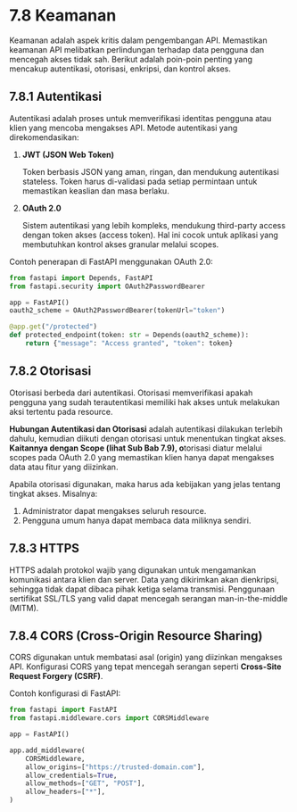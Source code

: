 # 7.8 Keamanan

Keamanan adalah aspek kritis dalam pengembangan API. Memastikan keamanan API melibatkan perlindungan terhadap data pengguna dan mencegah akses tidak sah. Berikut adalah poin-poin penting yang mencakup autentikasi, otorisasi, enkripsi, dan kontrol akses.

## 7.8.1 Autentikasi

Autentikasi adalah proses untuk memverifikasi identitas pengguna atau klien yang mencoba mengakses API. Metode autentikasi yang direkomendasikan:

1. **JWT (JSON Web Token)**
    
    Token berbasis JSON yang aman, ringan, dan mendukung autentikasi stateless. Token harus di-validasi pada setiap permintaan untuk memastikan keaslian dan masa berlaku.
    
2. **OAuth 2.0**
    
    Sistem autentikasi yang lebih kompleks, mendukung third-party access dengan token akses (access token). Hal ini cocok untuk aplikasi yang membutuhkan kontrol akses granular melalui scopes.
    

Contoh penerapan di FastAPI menggunakan OAuth 2.0:

```python
from fastapi import Depends, FastAPI
from fastapi.security import OAuth2PasswordBearer

app = FastAPI()
oauth2_scheme = OAuth2PasswordBearer(tokenUrl="token")

@app.get("/protected")
def protected_endpoint(token: str = Depends(oauth2_scheme)):
    return {"message": "Access granted", "token": token}
```

## 7.8.2 Otorisasi

Otorisasi berbeda dari autentikasi. Otorisasi memverifikasi apakah pengguna yang sudah terautentikasi memiliki hak akses untuk melakukan aksi tertentu pada resource.

**Hubungan Autentikasi dan Otorisasi** adalah autentikasi dilakukan terlebih dahulu, kemudian diikuti dengan otorisasi untuk menentukan tingkat akses. **Kaitannya dengan Scope (lihat Sub Bab 7.9), o**torisasi diatur melalui scopes pada OAuth 2.0 yang memastikan klien hanya dapat mengakses data atau fitur yang diizinkan.

Apabila otorisasi digunakan, maka harus ada kebijakan yang jelas tentang tingkat akses. Misalnya:

1. Administrator dapat mengakses seluruh resource.
2. Pengguna umum hanya dapat membaca data miliknya sendiri.

## 7.8.3 HTTPS

HTTPS adalah protokol wajib yang digunakan untuk mengamankan komunikasi antara klien dan server. Data yang dikirimkan akan dienkripsi, sehingga tidak dapat dibaca pihak ketiga selama transmisi. Penggunaan sertifikat SSL/TLS yang valid dapat mencegah serangan man-in-the-middle (MITM).

## 7.8.4 CORS (Cross-Origin Resource Sharing)

CORS digunakan untuk membatasi asal (origin) yang diizinkan mengakses API. Konfigurasi CORS yang tepat mencegah serangan seperti **Cross-Site Request Forgery (CSRF)**.

Contoh konfigurasi di FastAPI:

```python
from fastapi import FastAPI
from fastapi.middleware.cors import CORSMiddleware

app = FastAPI()

app.add_middleware(
    CORSMiddleware,
    allow_origins=["https://trusted-domain.com"],
    allow_credentials=True,
    allow_methods=["GET", "POST"],
    allow_headers=["*"],
)
```